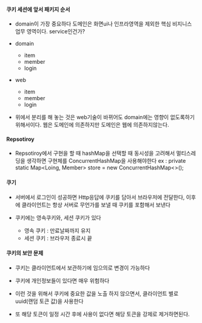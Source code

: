 
#### 쿠키 세션에 앞서 패키지 순서


- domain이 가장 중요하다 도메인은 화면ui나 인프라영역을 제외한  핵심 비지니스 업무 영역이다. service인건가?


- domain
	- item
    - member
    - login
    
- web
	- item
    - member
    - login
    
- 위에서 분리를 해 놓는 것은 web기술이 바뀌어도 domain에는 영향이 없도록하기 위해서이다. 웹은 도메인에 의존하지만 도메인은 웹에 의존하지않는다. 



#### Repsotiroy

- Repsotiroy에서 구현을 할 때 hashMap을 선택할 때 동시성을 고려해서 멀티스레딩을 생각하면 구현체를 ConcurrentHashMap을 사용해야한다    ex : private static Map<Loing, Member> store = new ConcurrentHashMap<>();




#### 쿠기

- 서버에서 로그인이 성공하면 Http응답에 쿠키를 담아서 브라우저에 전달한다, 이후에 클라이언트는 항상 서버로 무언가를 보낼 때 쿠키를 포함해서 보낸다

- 쿠키에는 영속쿠키와, 세션 쿠키가 있다

	- 영속 쿠키 : 만료날짜까지 유지
    - 세션 쿠키 : 브라우저 종료시 끝
    
#### 쿠키의 보안 문제

- 쿠키는 클라이언트에서 보관하기에 임으의로 변경이 가능하다

- 쿠키에 개인정보들이 있다면 매우 위험하다

- 이런 것을 위해서 쿠키에 중요한 값을 노출 하지 않으면서, 클라이언트 별로 uuid(랜덤 토큰 값)을 사용한다

- 또 해당 토큰이 일정 시간 후에 사용이 없다면 해당 토큰을 강제로 제거하면된다.




